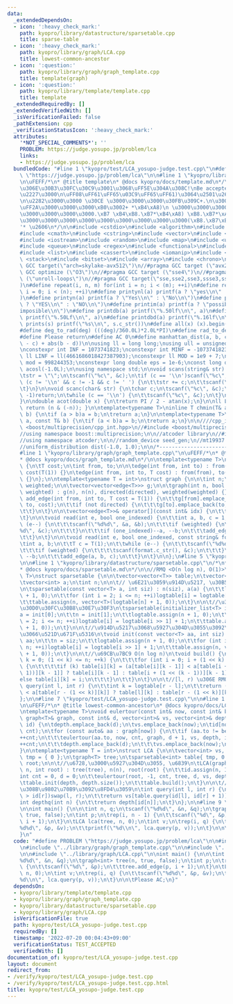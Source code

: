 ```yaml
---
data:
  _extendedDependsOn:
  - icon: ':heavy_check_mark:'
    path: kyopro/library/datastructure/sparsetable.cpp
    title: sparse-table
  - icon: ':heavy_check_mark:'
    path: kyopro/library/graph/LCA.cpp
    title: lowest-common-ancestor
  - icon: ':question:'
    path: kyopro/library/graph/graph_template.cpp
    title: template(graph)
  - icon: ':question:'
    path: kyopro/library/template/template.cpp
    title: template
  _extendedRequiredBy: []
  _extendedVerifiedWith: []
  _isVerificationFailed: false
  _pathExtension: cpp
  _verificationStatusIcon: ':heavy_check_mark:'
  attributes:
    '*NOT_SPECIAL_COMMENTS*': ''
    PROBLEM: https://judge.yosupo.jp/problem/lca
    links:
    - https://judge.yosupo.jp/problem/lca
  bundledCode: "#line 1 \"kyopro/test/LCA_yosupo-judge.test.cpp\"\n#define PROBLEM\
    \ \"https://judge.yosupo.jp/problem/lca\"\n\n#line 1 \"kyopro/library/template/template.cpp\"\
    \n\uFEFF/*\n* @title template\n* @docs kyopro/docs/template.md\n*/\n\n\n/*\n\u3053\
    \u306E\u30B3\u30FC\u30C9\u3001\u3068\uFF5E\u304A\u308C!\nBe accepted!\n\u2227\uFF3F\
    \u2227\u3000\n\uFF08\uFF61\uFF65\u03C9\uFF65\uFF61)\u3064\u2501\u2606\u30FB*\u3002\
    \n\u2282\u3000\u3000 \u30CE \u3000\u3000\u3000\u30FB\u309C+.\n\u3000\u3057\u30FC\
    \uFF2A\u3000\u3000\u3000\xB0\u3002+ *\xB4\xA8)\n \u3000\u3000\u3000\u3000\u3000\
    \u3000\u3000\u3000\u3000.\xB7 \xB4\xB8.\xB7*\xB4\xA8) \xB8.\xB7*\xA8)\n\t\t  \u3000\
    \u3000\u3000\u3000\u3000\u3000\u3000\u3000\u3000\u3000(\xB8.\xB7\xB4 (\xB8.\xB7\
    '* \u2606\n*/\n\n#include <cstdio>\n#include <algorithm>\n#include <string>\n\
    #include <cmath>\n#include <cstring>\n#include <vector>\n#include <numeric>\n\
    #include <iostream>\n#include <random>\n#include <map>\n#include <unordered_map>\n\
    #include <queue>\n#include <regex>\n#include <functional>\n#include <complex>\n\
    #include <list>\n#include <cassert>\n#include <iomanip>\n#include <set>\n#include\
    \ <stack>\n#include <bitset>\n#include <array>\n#include <chrono>\n\n//#pragma\
    \ GCC target(\"arch=skylake-avx512\")\n//#pragma GCC target (\"avx2\")\n//#pragma\
    \ GCC optimize (\"O3\")\n//#pragma GCC target (\"sse4\")\n//#pragma GCC optimize\
    \ (\"unroll-loops\")\n//#pragma GCC target(\"sse,sse2,sse3,ssse3,sse4,popcnt,abm,mmx,avx,tune=native\"\
    )\n#define repeat(i, n, m) for(int i = n; i < (m); ++i)\n#define rep(i, n) for(int\
    \ i = 0; i < (n); ++i)\n#define printynl(a) printf(a ? \"yes\\n\" : \"no\\n\"\
    )\n#define printyn(a) printf(a ? \"Yes\\n\" : \"No\\n\")\n#define printYN(a) printf(a\
    \ ? \"YES\\n\" : \"NO\\n\")\n#define printim(a) printf(a ? \"possible\\n\" : \"\
    imposible\\n\")\n#define printdb(a) printf(\"%.50lf\\n\", a)\n#define printLdb(a)\
    \ printf(\"%.50Lf\\n\", a)\n#define printdbd(a) printf(\"%.16lf\\n\", a)\n#define\
    \ prints(s) printf(\"%s\\n\", s.c_str())\n#define all(x) (x).begin(), (x).end()\n\
    #define deg_to_rad(deg) (((deg)/360.0L)*2.0L*PI)\n#define rad_to_deg(rad) (((rad)/2.0L/PI)*360.0L)\n\
    #define Please return\n#define AC 0\n#define manhattan_dist(a, b, c, d) (abs(a\
    \ - c) + abs(b - d))\n\nusing ll = long long;\nusing ull = unsigned long long;\n\
    \nconstexpr int INF = 1073741823;\nconstexpr int MINF = -1073741823;\nconstexpr\
    \ ll LINF = ll(4661686018427387903);\nconstexpr ll MOD = 1e9 + 7;\nconstexpr ll\
    \ mod = 998244353;\nconstexpr long double eps = 1e-6;\nconst long double PI =\
    \ acosl(-1.0L);\n\nusing namespace std;\n\nvoid scans(string& str) {\n\tchar c;\n\
    \tstr = \"\";\n\tscanf(\"%c\", &c);\n\tif (c == '\\n')scanf(\"%c\", &c);\n\twhile\
    \ (c != '\\n' && c != -1 && c != ' ') {\n\t\tstr += c;\n\t\tscanf(\"%c\", &c);\n\
    \t}\n}\n\nvoid scanc(char& str) {\n\tchar c;\n\tscanf(\"%c\", &c);\n\tif (c ==\
    \ -1)return;\n\twhile (c == '\\n') {\n\t\tscanf(\"%c\", &c);\n\t}\n\tstr = c;\n\
    }\n\ndouble acot(double x) {\n\treturn PI / 2 - atan(x);\n}\n\nll LSB(ll n) {\
    \ return (n & (-n)); }\n\ntemplate<typename T>\ninline T chmin(T& a, const T&\
    \ b) {\n\tif (a > b)a = b;\n\treturn a;\n}\n\ntemplate<typename T>\ninline T chmax(T&\
    \ a, const T& b) {\n\tif (a < b)a = b;\n\treturn a;\n}\n\n////cpp_int\n//#include\
    \ <boost/multiprecision/cpp_int.hpp>\n//#include <boost/multiprecision/cpp_dec_float.hpp>\n\
    //using namespace boost::multiprecision;\n\n//atcoder library\n//#include <atcoder/all>\n\
    //using namespace atcoder;\n\n//random_device seed_gen;\n//mt19937 engine(seed_gen());\n\
    //uniform_distribution dist(-1.0, 1.0);\n\n/*----------------------------------------------------------------------------------*/\n\
    #line 1 \"kyopro/library/graph/graph_template.cpp\"\n\uFEFF/*\n* @title template(graph)\n\
    * @docs kyopro/docs/graph_template.md\n*/\n\ntemplate<typename T>\nstruct edge\
    \ {\n\tT cost;\n\tint from, to;\n\n\tedge(int from, int to) : from(from), to(to),\
    \ cost(T(1)) {}\n\tedge(int from, int to, T cost) : from(from), to(to), cost(cost)\
    \ {}\n};\n\ntemplate<typename T = int>\nstruct graph {\n\n\tint n;\n\tbool directed,\
    \ weighted;\n\n\tvector<vector<edge<T>>> g;\n\n\tgraph(int n, bool directed, bool\
    \ weighted) : g(n), n(n), directed(directed), weighted(weighted) {}\n\n\tvoid\
    \ add_edge(int from, int to, T cost = T(1)) {\n\t\tg[from].emplace_back(from,\
    \ to, cost);\n\t\tif (not directed) {\n\t\t\tg[to].emplace_back(to, from, cost);\n\
    \t\t}\n\t}\n\n\tvector<edge<T>>& operator[](const int& idx) {\n\t\treturn g[idx];\n\
    \t}\n\n\tvoid read(int e, bool one_indexed) {\n\t\tint a, b, c = 1;\n\t\twhile\
    \ (e--) {\n\t\t\tscanf(\"%d%d\", &a, &b);\n\t\t\tif (weighted) {\n\t\t\t\tscanf(\"\
    %d\", &c);\n\t\t\t}\n\t\t\tif (one_indexed)--a, --b;\n\t\t\tadd_edge(a, b, c);\n\
    \t\t}\n\t}\n\n\tvoid read(int e, bool one_indexed, const string& format) {\n\t\
    \tint a, b;\n\t\tT c = T(1);\n\t\twhile (e--) {\n\t\t\tscanf(\"%d%d\", &a, &b);\n\
    \t\t\tif (weighted) {\n\t\t\t\tscanf(format.c_str(), &c);\n\t\t\t}\n\t\t\tif (one_indexed)--a,\
    \ --b;\n\t\t\tadd_edge(a, b, c);\n\t\t}\n\t}\n\n};\n#line 5 \"kyopro/test/LCA_yosupo-judge.test.cpp\"\
    \n\n#line 1 \"kyopro/library/datastructure/sparsetable.cpp\"\n/*\n* @title sparse-table\n\
    * @docs kyopro/docs/sparsetable.md\n*/\n\n//RMQ <O(n log n), O(1)>\ntemplate<typename\
    \ T>\nstruct sparsetable {\n\n\tvector<vector<T>> table;\n\tvector<int> logtable;\n\
    \tvector<int> a;\n\tint n;\n\n\t// \u6E21\u3059\u914D\u5217, \u30B5\u30A4\u30BA\
    \n\tsparsetable(const vector<T> a, int siz) : n(siz), a(a) {\n\t\tlogtable.assign(n\
    \ + 1, 0);\n\t\tfor (int i = 2; i <= n; ++i)logtable[i] = logtable[i >> 1] + 1;\n\
    \t\ttable.assign(n, vector<T>(logtable[n] + 1, 0));\n\t}\n\n\t//\u30EA\u30B9\u30C8\
    \u30D0\u30FC\u30B8\u30E7\u30F3\n\tsparsetable(initializer_list<T> init) {\n\t\t\
    a = init[0];\n\t\tn = init[1];\n\t\tlogtable.assign(n + 1, 0);\n\t\tfor (int i\
    \ = 2; i <= n; ++i)logtable[i] = logtable[i >> 1] + 1;\n\t\ttable.assign(n, vector<T>(logtable[n]\
    \ + 1, 0));\n\t}\n\n\t//\u914D\u5217\u3068\u5927\u304D\u3055\u3092\u6E21\u3057\
    \u3066\u521D\u671F\u5316\n\tvoid init(const vector<T> aa, int siz) {\n\t\ta =\
    \ aa;\n\t\tn = siz;\n\t\tlogtable.assign(n + 1, 0);\n\t\tfor (int i = 2; i <=\
    \ n; ++i)logtable[i] = logtable[i >> 1] + 1;\n\t\ttable.assign(n, vector<T>(logtable[n]\
    \ + 1, 0));\n\t}\n\n\t//\u69CB\u7BC9 O(n log n)\n\tvoid build() {\n\t\tfor (int\
    \ k = 0; (1 << k) <= n; ++k) {\n\t\t\tfor (int i = 0; i + (1 << k) <= n; ++i)\
    \ {\n\t\t\t\tif (k) table[i][k] = (a[table[i][k - 1]] < a[table[i + (1 << (k -\
    \ 1))][k - 1]] ? table[i][k - 1] : table[i + (1 << (k - 1))][k - 1]);\n\t\t\t\t\
    else table[i][k] = i;\n\t\t\t}\n\t\t}\n\t}\n\n\t//[l, r) \u306E RMQ O(1)\n\tint\
    \ query(int l, int r) {\n\t\tint k = logtable[r - l];\n\t\treturn (a[table[l][k]]\
    \ < a[table[r - (1 << k)][k]] ? table[l][k] : table[r - (1 << k)][k]);\n\t}\n\n\
    };\n\n#line 7 \"kyopro/test/LCA_yosupo-judge.test.cpp\"\n\n#line 1 \"kyopro/library/graph/LCA.cpp\"\
    \n\uFEFF/*\n* @title lowest-common-ancestor\n* @docs kyopro/docs/LCA.md\n*/\n\n\
    \ntemplate<typename T>\nvoid eulertour(const int& now, const int& bef, int& cnt,\
    \ graph<T>& graph, const int& d, vector<int>& vs, vector<int>& depth, vector<int>&\
    \ id) {\n\tdepth.emplace_back(d);\n\tvs.emplace_back(now);\n\tid[now] = min(id[now],\
    \ cnt);\n\tfor (const auto& aa : graph[now]) {\n\t\tif (aa.to != bef) {\n\t\t\t\
    ++cnt;\n\t\t\teulertour(aa.to, now, cnt, graph, d + 1, vs, depth, id);\n\t\t\t\
    ++cnt;\n\t\t\tdepth.emplace_back(d);\n\t\t\tvs.emplace_back(now);\n\t\t}\n\t}\n\
    }\n\ntemplate<typename T = int>\nstruct LCA {\n\n\tvector<int> vs, depth, id,\
    \ tmp = { 0 };\n\tgraph<T> tree;\n\tsparsetable<int> table{ tmp, 0 };\n\tint n,\
    \ root;\n\n\t//\u6728,\u3000\u5927\u304D\u3055, \u6839\n\tLCA(graph<T> tree, int\
    \ n, int root) : tree(tree), n(n), root(root) {\n\t\tid.assign(n, INF);\n\t\t\
    int cnt = 0, d = 0;\n\t\teulertour(root, -1, cnt, tree, d, vs, depth, id);\n\t\
    \ttable.init(depth, depth.size());\n\t\ttable.build();\n\t}\n\n\t//LCA \u3067\u3042\
    \u308B\u9802\u70B9\u3092\u8FD4\u3059\n\tint query(int l, int r) {\n\t\tif (id[l]\
    \ > id[r])swap(l, r);\n\t\treturn vs[table.query(id[l], id[r] + 1)];\n\t}\n\n\t\
    int depthq(int n) {\n\t\treturn depth[id[n]];\n\t}\n};\n\n#line 9 \"kyopro/test/LCA_yosupo-judge.test.cpp\"\
    \n\nint main() {\n\n\tint n, q;\n\tscanf(\"%d%d\", &n, &q);\n\tgraph<int> tree(n,\
    \ true, false);\n\tint p;\n\trep(i, n - 1) {\n\t\tscanf(\"%d\", &p);\n\t\ttree.add_edge(p,\
    \ i + 1);\n\t}\n\tLCA lca(tree, n, 0);\n\tint v;\n\trep(i, q) {\n\t\tscanf(\"\
    %d%d\", &p, &v);\n\t\tprintf(\"%d\\n\", lca.query(p, v));\n\t}\n\n\tPlease AC;\n\
    }\n"
  code: "#define PROBLEM \"https://judge.yosupo.jp/problem/lca\"\n\n#include \"../library/template/template.cpp\"\
    \n#include \"../library/graph/graph_template.cpp\"\n\n#include \"../library/datastructure/sparsetable.cpp\"\
    \n\n#include \"../library/graph/LCA.cpp\"\n\nint main() {\n\n\tint n, q;\n\tscanf(\"\
    %d%d\", &n, &q);\n\tgraph<int> tree(n, true, false);\n\tint p;\n\trep(i, n - 1)\
    \ {\n\t\tscanf(\"%d\", &p);\n\t\ttree.add_edge(p, i + 1);\n\t}\n\tLCA lca(tree,\
    \ n, 0);\n\tint v;\n\trep(i, q) {\n\t\tscanf(\"%d%d\", &p, &v);\n\t\tprintf(\"\
    %d\\n\", lca.query(p, v));\n\t}\n\n\tPlease AC;\n}"
  dependsOn:
  - kyopro/library/template/template.cpp
  - kyopro/library/graph/graph_template.cpp
  - kyopro/library/datastructure/sparsetable.cpp
  - kyopro/library/graph/LCA.cpp
  isVerificationFile: true
  path: kyopro/test/LCA_yosupo-judge.test.cpp
  requiredBy: []
  timestamp: '2022-07-20 00:04:43+09:00'
  verificationStatus: TEST_ACCEPTED
  verifiedWith: []
documentation_of: kyopro/test/LCA_yosupo-judge.test.cpp
layout: document
redirect_from:
- /verify/kyopro/test/LCA_yosupo-judge.test.cpp
- /verify/kyopro/test/LCA_yosupo-judge.test.cpp.html
title: kyopro/test/LCA_yosupo-judge.test.cpp
---
```

